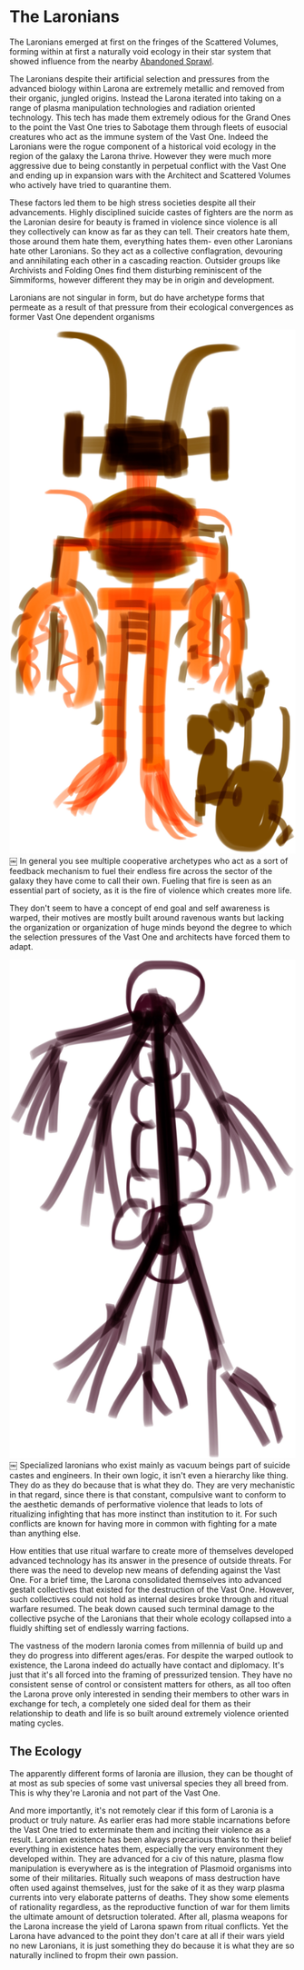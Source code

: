 

# The Laronians

The Laronians emerged at first on the fringes of the Scattered Volumes, forming within at first a naturally void ecology in their star system that showed influence from the nearby [Abandoned Sprawl](../../1_Worlds_Systems/Abandoned_Sprawl.md).  

The Laronians despite their artificial selection and pressures from the advanced biology within Larona are extremely metallic and removed from their organic, jungled origins.  Instead the Larona iterated into taking on a range of plasma manipulation technologies and radiation oriented technology.  This tech has made them extremely odious for the Grand Ones to the point the Vast One tries to Sabotage them through fleets of eusocial creatures who act as the immune system of the Vast One.  Indeed the Laronians were the rogue component of a historical void ecology in the region of the galaxy the Larona thrive.  However they were much more aggressive due to being constantly in perpetual conflict with the Vast One and ending up in expansion wars with the Architect and Scattered Volumes who actively have tried to quarantine them.  

These factors led them to be high stress societies despite all their advancements.  Highly disciplined suicide castes of fighters are the norm as the Laronian desire for beauty is framed in violence since violence is all they collectively can know as far as they can tell.  Their creators hate them, those around them hate them, everything hates them- even other Laronians hate other Laronians.  So they act as a collective conflagration, devouring and annihilating each other in a cascading reaction.  Outsider groups like Archivists and Folding Ones find them disturbing reminiscent of the Simmiforms, however different they may be in origin and development.  

Laronians are not singular in form, but do have archetype forms that permeate as a result of that pressure from their ecological convergences as former Vast One dependent organisms

![Soldier Caste Larona](/Stellar_Abyss_Setting_Bible/Photo_Directory/Larona_One.JPG "Soldier Caste Larona")
￼
In general you see multiple cooperative archetypes who act as a sort of feedback mechanism to fuel their endless fire across the sector of the galaxy they have come to call their own.  Fueling that fire is seen as an essential part of society, as it is the fire of violence which creates more life.    

They don't seem to have a concept of end goal and self awareness is warped, their motives are mostly built around ravenous wants but lacking the organization or organization of huge minds beyond the degree to which the selection pressures of the Vast One and architects have forced them to adapt.  

![Engineer Caste Larona](/Stellar_Abyss_Setting_Bible/Photo_Directory/Larona_Two.JPG "Engineer Caste Larona")
￼
Specialized laronians who exist mainly as vacuum beings part of suicide castes and engineers.  In their own logic, it isn't even a hierarchy like thing.  They do as they do because that is what they do.  They are very mechanistic in that regard, since there is that constant, compulsive want to conform to the aesthetic demands of performative violence that leads to lots of ritualizing infighting that has more instinct than institution to it.  For such conflicts are known for having more in common with fighting for a mate than anything else.

How entities that use ritual warfare to create more of themselves developed advanced technology has its answer in the presence of outside threats.  For there was the need to develop new means of defending against the Vast One.  For a brief time, the Larona consolidated themselves into advanced gestalt collectives that existed for the destruction of the Vast One.  However, such collectives could not hold as internal desires broke through and ritual warfare resumed.  The beak down caused such terminal damage to the collective psyche of the Laronians that their whole ecology collapsed into a fluidly shifting set of endlessly warring factions.  

The vastness of the modern laronia comes from millennia of build up and they do progress into different ages/eras.  For despite the warped outlook to existence, the Larona indeed do actually have contact and diplomacy.  It's just that it's all forced into the framing of pressurized tension.  They have no consistent sense of control or consistent matters for others, as all too often the Larona prove only interested in sending their members to other wars in exchange for tech, a completely one sided deal for them as their relationship to death and life is so built around extremely violence oriented mating cycles.

## The Ecology

The apparently different forms of laronia are illusion, they can be thought of at most as sub species of some vast universal species they all breed from.  This is why they're Laronia and not part of the Vast One.

And more importantly, it's not remotely clear if this form of Laronia is a product or truly nature.  As earlier eras had more stable incarnations before the Vast One tried to exterminate them and inciting their violence as a result.   Laronian existence has been always precarious thanks to their belief everything in existence hates them, especially the very environment they developed within.  They are advanced for a civ of this nature, plasma flow manipulation is everywhere as is the integration of Plasmoid organisms into some of their militaries.  Ritually such weapons of mass destruction have often used against themselves, just for the sake of it as they warp plasma currents into very elaborate patterns of deaths.  They show some elements of rationality regardless, as the reproductive function of war for them limits the ultimate amount of detsruction tolerated.  After all, plasma weapons for the Larona increase the yield of Larona spawn from ritual conflicts.  Yet the Larona have advanced to the point they don't care at all if their wars yield no new Laronians, it is just something they do because it is what they are so naturally inclined to fropm their own passion.
